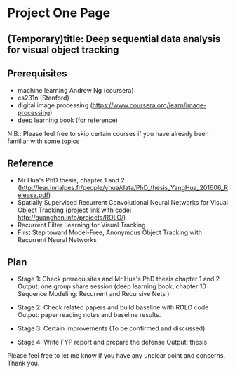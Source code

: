 # Project One Page

## (Temporary)title: Deep sequential data analysis for visual object tracking
## Prerequisites
- machine learning Andrew Ng (coursera)
- cs231n (Stanford)
- digital image processing (https://www.coursera.org/learn/image-processing)
- deep learning book (for reference)

N.B.: Please feel free to skip certain courses if you have already been familiar with some topics


## Reference
- Mr Hua's PhD thesis, chapter 1 and 2 (http://lear.inrialpes.fr/people/yhua/data/PhD_thesis_YangHua_201606_Release.pdf)
- Spatially Supervised Recurrent Convolutional Neural Networks for Visual Object Tracking (project link with code: http://guanghan.info/projects/ROLO/)
- Recurrent Filter Learning for Visual Tracking
- First Step toward Model-Free, Anonymous Object Tracking with Recurrent Neural Networks

## Plan
- Stage 1:  Check prerequisites and Mr Hua's PhD thesis chapter 1 and 2
Output: one group share session (deep learning book, chapter 10 Sequence Modeling: Recurrent and Recursive Nets )

- Stage 2: Check related papers and build baseline with ROLO code
Output: paper reading notes and baseline results.

- Stage 3: Certain improvements (To be confirmed and discussed)

- Stage 4: Write FYP report and prepare the defense
Output: thesis

Please feel free to let me know if you have any unclear point and concerns. Thank you.

